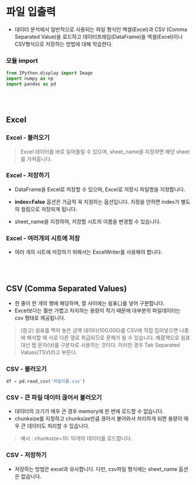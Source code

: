 # 파일 입출력
- 데이터 분석에서 일반적으로 사용되는 파일 형식인 엑셀(Excel)과 CSV (Comma Separated Value)을 로드하고 데이터프레임(DataFrame)을 엑셀(Excel)이나 CSV형식으로 저장하는 방법에 대해 학습한다.


### 모듈 import
```python
from IPython.display import Image
import numpy as np
import pandas as pd
```
</br></br>

## Excel
### Excel - 불러오기
> Excel 데이터를 바로 읽어들일 수 있으며, sheet_name을 지정하면 해당 sheet를 가져옵니다.

### Excel - 저장하기
- DataFrame을 Excel로 저장할 수 있으며, Excel로 저장시 파일명을 지정합니다.

- **index=False** 옵션은 가급적 꼭 지정하는 옵션입니다. 지정을 안하면 index가 별도의 컬럼으로 저장되게 됩니다.
- sheet_name을 지정하여, 저장할 시트의 이름을 변경할 수 있습니다.

### Excel - 여러개의 시트에 저장
- 여러 개의 시트에 저장하기 위해서는 ExcelWriter를 사용해야 합니다.

</br></br>

## CSV (Comma Separated Values)
- 한 줄이 한 개의 행에 해당하며, 열 사이에는 쉼표(,)를 넣어 구분합니다.
- Excel보다는 훨씬 가볍고 차지하는 용량이 적기 때문에 대부분의 파일데이터는 csv 형태로 제공됩니다.

> (참고) 쉼표를 찍어 놓은 금액 데이터(100,000)를 CSV에 직접 집어넣으면 나중에 해석할 때 서로 다른 열로 취급되므로 문제가 될 수 있습니다. 해결책으로 쉼표 대신 탭 문자(\t)를 구분자로 사용하는 것이다. 이러한 경우 Tab Separated Values(TSV)라고 부른다.

### CSV - 불러오기
```python
df = pd.read_csv('파일이름.csv')
```
### CSV - 큰 파일 데이터 끊어서 불러오기
- 데이터의 크기가 매우 큰 경우 memory에 한 번에 로드할 수 없습니다.
- chunksize를 지정하고 chunksize만큼 끊어서 불어와서 처리하게 되면 용량이 매우 큰 데이터도 처리할 수 있습니다.
> 예시 : chunksize=10: 10개의 데이터를 로드합니다.
### CSV - 저장하기
- 저장하는 방법은 excel과 유사합니다. 다만, csv파일 형식에는 sheet_name 옵션은 없습니다.
